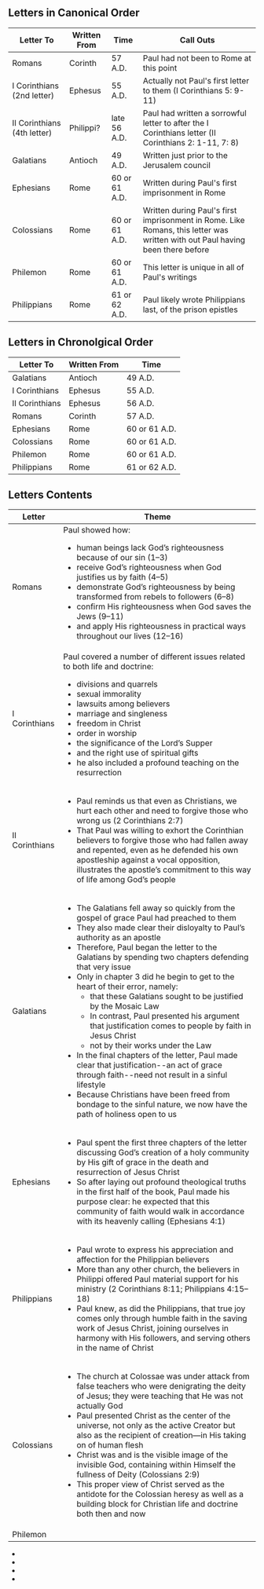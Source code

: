 ## Letters in Canonical Order

Letter To | Written From | Time | Call Outs
---|---|---|---
Romans | Corinth | 57 A.D. | Paul had not been to Rome at this point
I Corinthians (2nd letter) | Ephesus | 55 A.D. | Actually not Paul's first letter to them (I Corinthians 5: 9-11)
II Corinthians (4th letter) | Philippi? | late 56 A.D. | Paul had written a sorrowful letter to after the I Corinthians letter (II Corinthians 2: 1-11, 7: 8)
Galatians | Antioch | 49 A.D. | Written just prior to the Jerusalem council
Ephesians | Rome | 60 or 61 A.D. | Written during Paul's first imprisonment in Rome
Colossians | Rome | 60 or 61 A.D. | Written during Paul's first imprisonment in Rome. Like Romans, this letter was written with out Paul having been there before
Philemon | Rome | 60 or 61 A.D. | This letter is unique in all of Paul's writings
Philippians | Rome | 61 or 62 A.D. | Paul likely wrote Philippians last, of the prison epistles

## Letters in Chronolgical Order

Letter To | Written From | Time 
---|---|---
Galatians | Antioch | 49 A.D.
I Corinthians | Ephesus | 55 A.D. 
II Corinthians | Ephesus | 56 A.D. 
Romans | Corinth | 57 A.D.
Ephesians | Rome | 60 or 61 A.D.
Colossians | Rome | 60 or 61 A.D.
Philemon | Rome | 60 or 61 A.D.
Philippians | Rome | 61 or 62 A.D.

## Letters Contents

Letter | Theme 
---|---
Romans | Paul showed how: <ul><li>human beings lack God’s righteousness because of our sin (1–3)</li><li>receive God’s righteousness when God justifies us by faith (4–5)</li><li>demonstrate God’s righteousness by being transformed from rebels to followers (6–8)</li><li>confirm His righteousness when God saves the Jews (9–11)</li><li>and apply His righteousness in practical ways throughout our lives (12–16)</li></ul>
I Corinthians | Paul covered a number of different issues related to both life and doctrine: <ul><li>divisions and quarrels</li><li>sexual immorality</li><li>lawsuits among believers</li><li>marriage and singleness</li><li>freedom in Christ</li><li>order in worship</li><li>the significance of the Lord’s Supper</li><li>and the right use of spiritual gifts</li><li>he also included a profound teaching on the resurrection</li></ul>
II Corinthians | <ul><li>Paul reminds us that even as Christians, we hurt each other and need to forgive those who wrong us (2 Corinthians 2:7)</li><li>That Paul was willing to exhort the Corinthian believers to forgive those who had fallen away and repented, even as he defended his own apostleship against a vocal opposition, illustrates the apostle’s commitment to this way of life among God’s people</li></ul>
Galatians | <ul><li>The Galatians fell away so quickly from the gospel of grace Paul had preached to them </li><li>They also made clear their disloyalty to Paul’s authority as an apostle </li><li>Therefore, Paul began the letter to the Galatians by spending two chapters defending that very issue </li><li>Only in chapter 3 did he begin to get to the heart of their error, namely: <ul><li>that these Galatians sought to be justified by the Mosaic Law</li><li>In contrast, Paul presented his argument that justification comes to people by faith in Jesus Christ</li><li>not by their works under the Law</li></ul></li><li>In the final chapters of the letter, Paul made clear that justification--an act of grace through faith--need not result in a sinful lifestyle</li><li>Because Christians have been freed from bondage to the sinful nature, we now have the path of holiness open to us</li></ul>
Ephesians | <ul><li>Paul spent the first three chapters of the letter discussing God’s creation of a holy community by His gift of grace in the death and resurrection of Jesus Christ</li><li>So after laying out profound theological truths in the first half of the book, Paul made his purpose clear: he expected that this community of faith would walk in accordance with its heavenly calling (Ephesians 4:1)</li></ul>
Philippians | <ul><li>Paul wrote to express his appreciation and affection for the Philippian believers</li><li>More than any other church, the believers in Philippi offered Paul material support for his ministry (2 Corinthians 8:11; Philippians 4:15–18)</li><li>Paul knew, as did the Philippians, that true joy comes only through humble faith in the saving work of Jesus Christ, joining ourselves in harmony with His followers, and serving others in the name of Christ</li></ul>
Colossians | <ul><li>The church at Colossae was under attack from false teachers who were denigrating the deity of Jesus; they were teaching that He was not actually God</li><li>Paul presented Christ as the center of the universe, not only as the active Creator but also as the recipient of creation—in His taking on of human flesh</li><li>Christ was and is the visible image of the invisible God, containing within Himself the fullness of Deity (Colossians 2:9)</li><li>This proper view of Christ served as the antidote for the Colossian heresy as well as a building block for Christian life and doctrine both then and now</li></ul>
Philemon |
<ul>
<li></li>
<li></li>
<li></li>
<li></li>
</ul>
